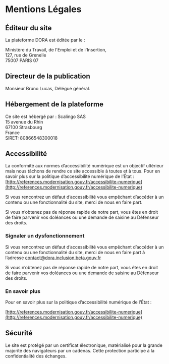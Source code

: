 # Mentions Légales

## Éditeur du site

La plateforme DORA est éditée par le :

Ministère du Travail, de l'Emploi et de l'Insertion,  
127, rue de Grenelle  
75007 PARIS 07

## Directeur de la publication

Monsieur Bruno Lucas, Délégué général.

## Hébergement de la plateforme

Ce site est hébergé par :
Scalingo SAS  
15 avenue du Rhin  
67100 Strasbourg  
France  
SIRET: 80866548300018

## Accessibilité

La conformité aux normes d’accessibilité numérique est un objectif ultérieur mais nous tâchons de rendre ce site accessible à toutes et à tous. Pour en savoir plus sur la politique d’accessibilité numérique de l’État : [http://references.modernisation.gouv.fr/accessibilite-numerique](http://references.modernisation.gouv.fr/accessibilite-numerique)​

Si vous rencontrez un défaut d’accessibilité vous empêchant d’accéder à un contenu ou une fonctionnalité du site, merci de nous en faire part.

Si vous n’obtenez pas de réponse rapide de notre part, vous êtes en droit de faire parvenir vos doléances ou une demande de saisine au Défenseur des droits.

### Signaler un dysfonctionnement

Si vous rencontrez un défaut d’accessibilité vous empêchant d’accéder à un contenu ou une fonctionnalité du site, merci de nous en faire part à l’adresse [contact@dora.inclusion.beta.gouv.fr](mailto:contact@dora.inclusion.beta.gouv.fr)​

Si vous n’obtenez pas de réponse rapide de notre part, vous êtes en droit de faire parvenir vos doléances ou une demande de saisine au Défenseur des droits.

### En savoir plus

Pour en savoir plus sur la politique d’accessibilité numérique de l’État :

​[http://references.modernisation.gouv.fr/accessibilite-numerique](http://references.modernisation.gouv.fr/accessibilite-numerique)​

## Sécurité

Le site est protégé par un certificat électronique, matérialisé pour la grande majorité des navigateurs par un cadenas. Cette protection participe à la confidentialité des échanges.
